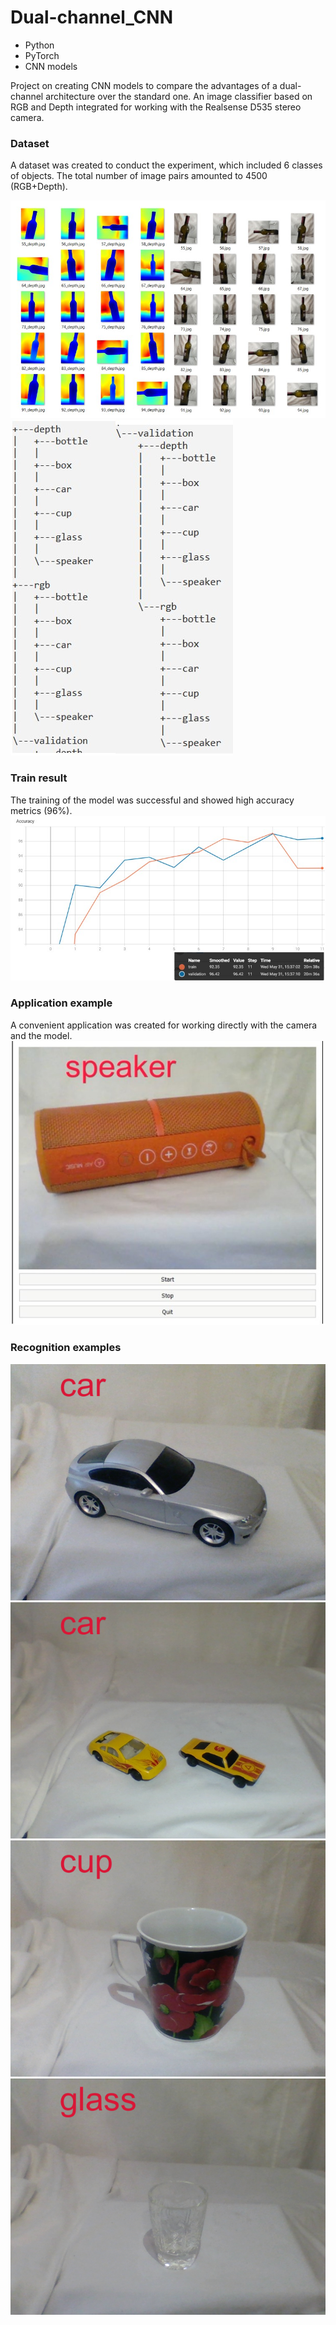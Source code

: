 # Dual-channel_CNN
* Python
* PyTorch
* CNN models

Project on creating CNN models to compare the advantages of a dual-channel architecture over the standard one. An image classifier based on RGB and Depth integrated for working with the Realsense D535 stereo camera. 
### Dataset
A dataset was created to conduct the experiment, which included 6 classes of objects. The total number of image pairs amounted to 4500 (RGB+Depth).

![dataset](screenshots/dataset.jpg)
![_stuct](screenshots/dataset_stuct.jpg)
### Train result
The training of the model was successful and showed high accuracy metrics (96%).
![_stuct](screenshots/train.jpg)
### Application example
A convenient application was created for working directly with the camera and the model.
![_stuct](screenshots/UI.jpg)
### Recognition examples
![_stuct](screenshots/1.png)
![_stuct](screenshots/4.png)
![_stuct](screenshots/6.png)
![_stuct](screenshots/8.png)
